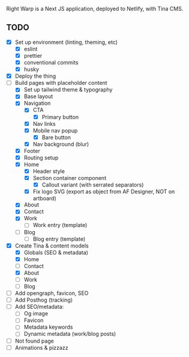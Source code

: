 Right Warp is a Next JS application, deployed to Netlify, with Tina CMS.

## TODO

- [x] Set up environment (linting, theming, etc)
  - [x] eslint
  - [x] prettier
  - [x] conventional commits
  - [x] husky
- [x] Deploy the thing
- [ ] Build pages with placeholder content
  - [x] Set up tailwind theme & typography
  - [x] Base layout
  - [x] Navigation
    - [x] CTA
      - [x] Primary button
    - [x] Nav links
    - [x] Mobile nav popup
      - [x] Bare button
    - [x] Nav background (blur)
  - [x] Footer
  - [x] Routing setup
  - [x] Home
    - [x] Header style
    - [x] Section container component
      - [x] Callout variant (with serrated separators)
    - [x] Fix logo SVG (export as object from AF Designer, NOT on artboard)
  - [x] About
  - [x] Contact
  - [x] Work
    - [ ] Work entry (template)
  - [ ] Blog
    - [ ] Blog entry (template)
- [x] Create Tina & content models
  - [x] Globals (SEO & metadata)
  - [x] Home
  - [ ] Contact
  - [x] About
  - [ ] Work
  - [ ] Blog
- [ ] Add opengraph, favicon, SEO
- [ ] Add Posthog (tracking)
- [ ] Add SEO/metadata:
  - [ ] Og image
  - [ ] Favicon
  - [ ] Metadata keywords
  - [ ] Dynamic metadata (work/blog posts)
- [ ] Not found page
- [ ] Animations & pizzazz
